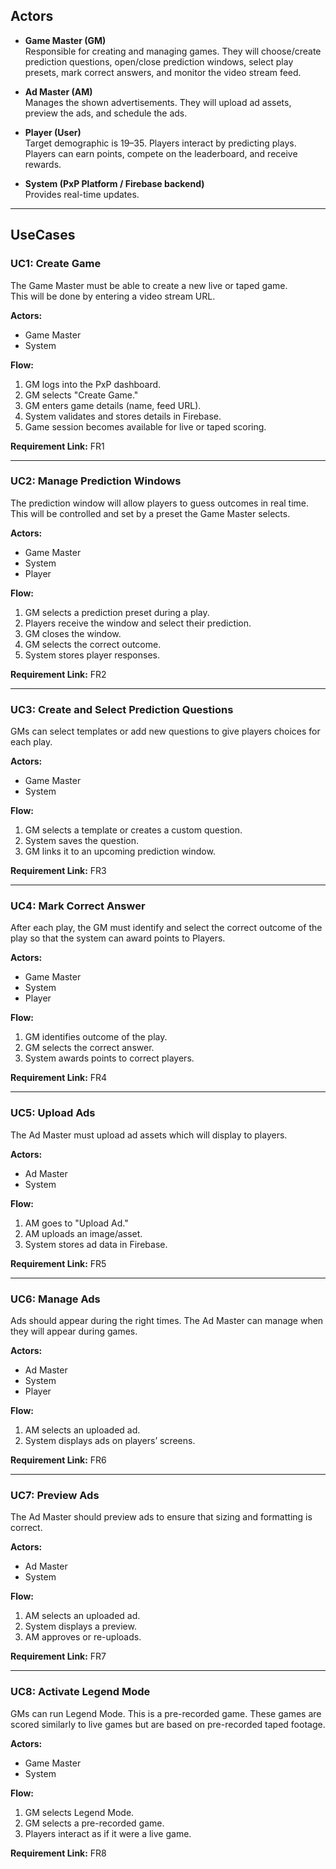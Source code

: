 ## Actors
- **Game Master (GM)**  
  Responsible for creating and managing games. They will choose/create prediction questions, open/close prediction windows, select play presets, mark correct answers, and monitor the video stream feed.

- **Ad Master (AM)**  
  Manages the shown advertisements. They will upload ad assets, preview the ads, and schedule the ads.

- **Player (User)**  
  Target demographic is 19–35. Players interact by predicting plays. Players can earn points, compete on the leaderboard, and receive rewards.

- **System (PxP Platform / Firebase backend)**  
  Provides real-time updates.

---

## UseCases

### UC1: Create Game
The Game Master must be able to create a new live or taped game.  
This will be done by entering a video stream URL.

**Actors:**  
- Game Master  
- System  

**Flow:**  
1. GM logs into the PxP dashboard.  
2. GM selects "Create Game."  
3. GM enters game details (name, feed URL).  
4. System validates and stores details in Firebase.  
5. Game session becomes available for live or taped scoring.  

**Requirement Link:** FR1  

---

### UC2: Manage Prediction Windows
The prediction window will allow players to guess outcomes in real time. This will be controlled and set by a preset the Game Master selects.  

**Actors:**  
- Game Master  
- System  
- Player  

**Flow:**  
1. GM selects a prediction preset during a play.  
2. Players receive the window and select their prediction.  
3. GM closes the window.  
4. GM selects the correct outcome.  
5. System stores player responses.  

**Requirement Link:** FR2  

---

### UC3: Create and Select Prediction Questions
GMs can select templates or add new questions to give players choices for each play.  

**Actors:**  
- Game Master  
- System  

**Flow:**  
1. GM selects a template or creates a custom question.  
2. System saves the question.  
3. GM links it to an upcoming prediction window.  

**Requirement Link:** FR3  

---

### UC4: Mark Correct Answer
After each play, the GM must identify and select the correct outcome of the play so that the system can award points to Players.  

**Actors:**  
- Game Master  
- System  
- Player  

**Flow:**  
1. GM identifies outcome of the play.  
2. GM selects the correct answer.  
3. System awards points to correct players.  

**Requirement Link:** FR4  

---

### UC5: Upload Ads
The Ad Master must upload ad assets which will display to players.  

**Actors:**  
- Ad Master  
- System  

**Flow:**  
1. AM goes to "Upload Ad."  
2. AM uploads an image/asset.  
3. System stores ad data in Firebase.  

**Requirement Link:** FR5  

---

### UC6:  Manage Ads
Ads should appear during the right times. The Ad Master can manage when they will appear during games.  

**Actors:**  
- Ad Master  
- System  
- Player  

**Flow:**  
1. AM selects an uploaded ad.   
2. System displays ads on players’ screens.  

**Requirement Link:** FR6  

---

### UC7: Preview Ads
The Ad Master should preview ads to ensure that sizing and formatting is correct.  

**Actors:**  
- Ad Master  
- System  

**Flow:**  
1. AM selects an uploaded ad.  
2. System displays a preview.  
3. AM approves or re-uploads.  

**Requirement Link:** FR7  

---

### UC8: Activate Legend Mode
GMs can run Legend Mode. This is a pre-recorded game. These games are scored similarly to live games but are based on pre-recorded taped footage.  

**Actors:**  
- Game Master  
- System  

**Flow:**  
1. GM selects Legend Mode.  
2. GM selects a pre-recorded game.  
3. Players interact as if it were a live game.  

**Requirement Link:** FR8  
